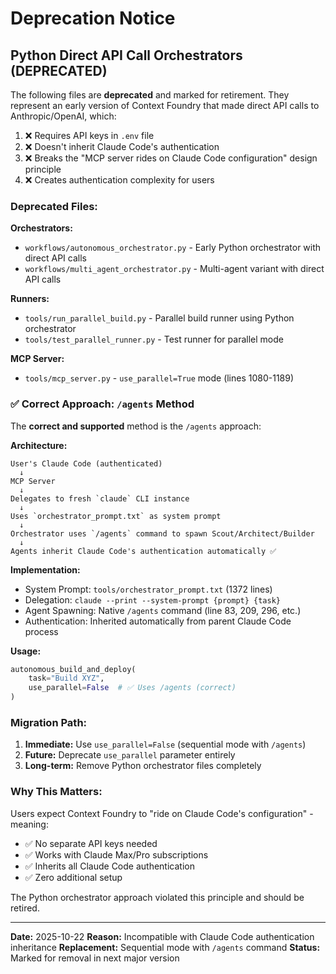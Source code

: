 # Deprecation Notice

## Python Direct API Call Orchestrators (DEPRECATED)

The following files are **deprecated** and marked for retirement. They represent an early version of Context Foundry that made direct API calls to Anthropic/OpenAI, which:

1. ❌ Requires API keys in `.env` file
2. ❌ Doesn't inherit Claude Code's authentication
3. ❌ Breaks the "MCP server rides on Claude Code configuration" design principle
4. ❌ Creates authentication complexity for users

### Deprecated Files:

**Orchestrators:**
- `workflows/autonomous_orchestrator.py` - Early Python orchestrator with direct API calls
- `workflows/multi_agent_orchestrator.py` - Multi-agent variant with direct API calls

**Runners:**
- `tools/run_parallel_build.py` - Parallel build runner using Python orchestrator
- `tools/test_parallel_runner.py` - Test runner for parallel mode

**MCP Server:**
- `tools/mcp_server.py` - `use_parallel=True` mode (lines 1080-1189)

### ✅ Correct Approach: `/agents` Method

The **correct and supported** method is the `/agents` approach:

**Architecture:**
```
User's Claude Code (authenticated)
  ↓
MCP Server
  ↓
Delegates to fresh `claude` CLI instance
  ↓
Uses `orchestrator_prompt.txt` as system prompt
  ↓
Orchestrator uses `/agents` command to spawn Scout/Architect/Builder
  ↓
Agents inherit Claude Code's authentication automatically ✅
```

**Implementation:**
- System Prompt: `tools/orchestrator_prompt.txt` (1372 lines)
- Delegation: `claude --print --system-prompt {prompt} {task}`
- Agent Spawning: Native `/agents` command (line 83, 209, 296, etc.)
- Authentication: Inherited automatically from parent Claude Code process

**Usage:**
```python
autonomous_build_and_deploy(
    task="Build XYZ",
    use_parallel=False  # ✅ Uses /agents (correct)
)
```

### Migration Path:

1. **Immediate:** Use `use_parallel=False` (sequential mode with `/agents`)
2. **Future:** Deprecate `use_parallel` parameter entirely
3. **Long-term:** Remove Python orchestrator files completely

### Why This Matters:

Users expect Context Foundry to "ride on Claude Code's configuration" - meaning:
- ✅ No separate API keys needed
- ✅ Works with Claude Max/Pro subscriptions
- ✅ Inherits all Claude Code authentication
- ✅ Zero additional setup

The Python orchestrator approach violated this principle and should be retired.

---

**Date:** 2025-10-22
**Reason:** Incompatible with Claude Code authentication inheritance
**Replacement:** Sequential mode with `/agents` command
**Status:** Marked for removal in next major version
